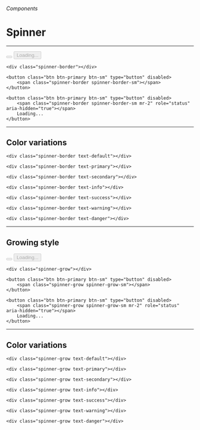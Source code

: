 <h6 class="text-muted text-uppercase">Components</h6>
<h1 class="h3 font-secondary">Spinner</h1>
<hr class="border-bottom my-5">

<div class="box">
    <div class="spinner-border"></div>
    <button class="btn btn-primary btn-sm ml-2 mb-2" type="button" disabled>
    <span class="spinner-border spinner-border-sm"></span>
    </button>
    <button class="btn btn-primary btn-sm mb-2" type="button" disabled>
    <span class="spinner-border spinner-border-sm mr-2" role="status" aria-hidden="true"></span>
    Loading...
    </button>
</div>

    <div class="spinner-border"></div>

    <button class="btn btn-primary btn-sm" type="button" disabled>
        <span class="spinner-border spinner-border-sm"></span>
    </button>

    <button class="btn btn-primary btn-sm" type="button" disabled>
        <span class="spinner-border spinner-border-sm mr-2" role="status" aria-hidden="true"></span>
        Loading...
    </button>
<hr class="border-bottom">

<h2 class="h4">Color variations</h2>

<div class="box">
    <div class="spinner-border text-default"></div>
    <div class="spinner-border text-primary"></div>
    <div class="spinner-border text-secondary"></div>
    <div class="spinner-border text-info"></div>
    <div class="spinner-border text-success"></div>
    <div class="spinner-border text-warning"></div>
    <div class="spinner-border text-danger"></div>
</div>

    <div class="spinner-border text-default"></div>

    <div class="spinner-border text-primary"></div>

    <div class="spinner-border text-secondary"></div>

    <div class="spinner-border text-info"></div>

    <div class="spinner-border text-success"></div>

    <div class="spinner-border text-warning"></div>

    <div class="spinner-border text-danger"></div>
<hr class="border-bottom">

<h2 class="h4">Growing style</h2>

<div class="box">
    <div class="spinner-grow"></div>
    <button class="btn btn-primary btn-sm ml-2 mb-2" type="button" disabled>
    <span class="spinner-grow spinner-grow-sm"></span>
    </button>
    <button class="btn btn-primary btn-sm mb-2" type="button" disabled>
    <span class="spinner-grow spinner-grow-sm mr-2" role="status" aria-hidden="true"></span>
    Loading...
    </button>
</div>

    <div class="spinner-grow"></div>

    <button class="btn btn-primary btn-sm" type="button" disabled>
        <span class="spinner-grow spinner-grow-sm"></span>
    </button>

    <button class="btn btn-primary btn-sm" type="button" disabled>
        <span class="spinner-grow spinner-grow-sm mr-2" role="status" aria-hidden="true"></span>
        Loading...
    </button>
<hr class="border-bottom">

<h2 class="h4">Color variations</h2>

<div class="box">
    <div class="spinner-grow text-default"></div>
    <div class="spinner-grow text-primary"></div>
    <div class="spinner-grow text-secondary"></div>
    <div class="spinner-grow text-info"></div>
    <div class="spinner-grow text-success"></div>
    <div class="spinner-grow text-warning"></div>
    <div class="spinner-grow text-danger"></div>
</div>

    <div class="spinner-grow text-default"></div>

    <div class="spinner-grow text-primary"></div>

    <div class="spinner-grow text-secondary"></div>

    <div class="spinner-grow text-info"></div>

    <div class="spinner-grow text-success"></div>

    <div class="spinner-grow text-warning"></div>
    
    <div class="spinner-grow text-danger"></div>